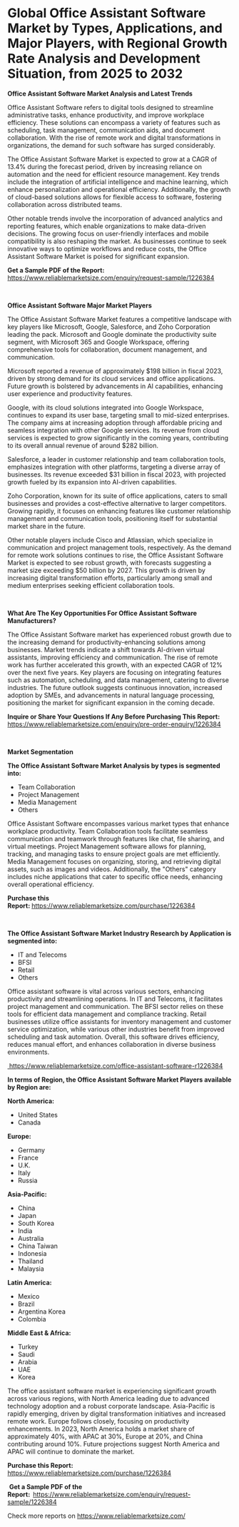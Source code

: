 <p><h1>Global Office Assistant Software Market by Types, Applications, and Major Players, with Regional Growth Rate Analysis and Development Situation, from 2025 to 2032</h1></p><p><strong>Office Assistant Software Market Analysis and Latest Trends</strong></p>
<p><p>Office Assistant Software refers to digital tools designed to streamline administrative tasks, enhance productivity, and improve workplace efficiency. These solutions can encompass a variety of features such as scheduling, task management, communication aids, and document collaboration. With the rise of remote work and digital transformations in organizations, the demand for such software has surged considerably.</p><p>The Office Assistant Software Market is expected to grow at a CAGR of 13.4% during the forecast period, driven by increasing reliance on automation and the need for efficient resource management. Key trends include the integration of artificial intelligence and machine learning, which enhance personalization and operational efficiency. Additionally, the growth of cloud-based solutions allows for flexible access to software, fostering collaboration across distributed teams. </p><p>Other notable trends involve the incorporation of advanced analytics and reporting features, which enable organizations to make data-driven decisions. The growing focus on user-friendly interfaces and mobile compatibility is also reshaping the market. As businesses continue to seek innovative ways to optimize workflows and reduce costs, the Office Assistant Software Market is poised for significant expansion.</p></p>
<p><strong>Get a Sample PDF of the Report:&nbsp;</strong> <a href="https://www.reliablemarketsize.com/enquiry/request-sample/1226384?utm_campaign=2804&utm_medium=2&utm_source=Github&utm_content=ia&utm_term=09032025&utm_id=office-assistant-software">https://www.reliablemarketsize.com/enquiry/request-sample/1226384</a></p>
<p>&nbsp;</p>
<p><strong>Office Assistant Software Major Market Players</strong></p>
<p><p>The Office Assistant Software Market features a competitive landscape with key players like Microsoft, Google, Salesforce, and Zoho Corporation leading the pack. Microsoft and Google dominate the productivity suite segment, with Microsoft 365 and Google Workspace, offering comprehensive tools for collaboration, document management, and communication.</p><p>Microsoft reported a revenue of approximately $198 billion in fiscal 2023, driven by strong demand for its cloud services and office applications. Future growth is bolstered by advancements in AI capabilities, enhancing user experience and productivity features.</p><p>Google, with its cloud solutions integrated into Google Workspace, continues to expand its user base, targeting small to mid-sized enterprises. The company aims at increasing adoption through affordable pricing and seamless integration with other Google services. Its revenue from cloud services is expected to grow significantly in the coming years, contributing to its overall annual revenue of around $282 billion.</p><p>Salesforce, a leader in customer relationship and team collaboration tools, emphasizes integration with other platforms, targeting a diverse array of businesses. Its revenue exceeded $31 billion in fiscal 2023, with projected growth fueled by its expansion into AI-driven capabilities.</p><p>Zoho Corporation, known for its suite of office applications, caters to small businesses and provides a cost-effective alternative to larger competitors. Growing rapidly, it focuses on enhancing features like customer relationship management and communication tools, positioning itself for substantial market share in the future.</p><p>Other notable players include Cisco and Atlassian, which specialize in communication and project management tools, respectively. As the demand for remote work solutions continues to rise, the Office Assistant Software Market is expected to see robust growth, with forecasts suggesting a market size exceeding $50 billion by 2027. This growth is driven by increasing digital transformation efforts, particularly among small and medium enterprises seeking efficient collaboration tools.</p></p>
<p>&nbsp;</p>
<p><strong>What Are The Key Opportunities For Office Assistant Software Manufacturers?</strong></p>
<p><p>The Office Assistant Software market has experienced robust growth due to the increasing demand for productivity-enhancing solutions among businesses. Market trends indicate a shift towards AI-driven virtual assistants, improving efficiency and communication. The rise of remote work has further accelerated this growth, with an expected CAGR of 12% over the next five years. Key players are focusing on integrating features such as automation, scheduling, and data management, catering to diverse industries. The future outlook suggests continuous innovation, increased adoption by SMEs, and advancements in natural language processing, positioning the market for significant expansion in the coming decade.</p></p>
<p><strong>Inquire or Share Your Questions If Any Before Purchasing This Report:</strong> <a href="https://www.reliablemarketsize.com/enquiry/pre-order-enquiry/1226384?utm_campaign=2804&utm_medium=2&utm_source=Github&utm_content=ia&utm_term=09032025&utm_id=office-assistant-software">https://www.reliablemarketsize.com/enquiry/pre-order-enquiry/1226384</a></p>
<p>&nbsp;</p>
<p><strong>Market Segmentation</strong></p>
<p><strong>The Office Assistant Software Market Analysis by types is segmented into:</strong></p>
<p><ul><li>Team Collaboration</li><li>Project Management</li><li>Media Management</li><li>Others</li></ul></p>
<p><p>Office Assistant Software encompasses various market types that enhance workplace productivity. Team Collaboration tools facilitate seamless communication and teamwork through features like chat, file sharing, and virtual meetings. Project Management software allows for planning, tracking, and managing tasks to ensure project goals are met efficiently. Media Management focuses on organizing, storing, and retrieving digital assets, such as images and videos. Additionally, the "Others" category includes niche applications that cater to specific office needs, enhancing overall operational efficiency.</p></p>
<p><strong>Purchase this Report:&nbsp;</strong><a href="https://www.reliablemarketsize.com/purchase/1226384?utm_campaign=2804&utm_medium=2&utm_source=Github&utm_content=ia&utm_term=09032025&utm_id=office-assistant-software">https://www.reliablemarketsize.com/purchase/1226384</a></p>
<p>&nbsp;</p>
<p><strong>The Office Assistant Software Market Industry Research by Application is segmented into:</strong></p>
<p><ul><li>IT and Telecoms</li><li>BFSI</li><li>Retail</li><li>Others</li></ul></p>
<p><p>Office assistant software is vital across various sectors, enhancing productivity and streamlining operations. In IT and Telecoms, it facilitates project management and communication. The BFSI sector relies on these tools for efficient data management and compliance tracking. Retail businesses utilize office assistants for inventory management and customer service optimization, while various other industries benefit from improved scheduling and task automation. Overall, this software drives efficiency, reduces manual effort, and enhances collaboration in diverse business environments.</p></p>
<p><a href="https://www.reliablemarketsize.com/office-assistant-software-r1226384?utm_campaign=2804&utm_medium=2&utm_source=Github&utm_content=ia&utm_term=09032025&utm_id=office-assistant-software">&nbsp;https://www.reliablemarketsize.com/office-assistant-software-r1226384</a></p>
<p><strong>In terms of Region, the Office Assistant Software Market Players available by Region are:</strong></p>
<p>
    <p> <strong> North America: </strong>
        <ul>
            <li>United States</li>
            <li>Canada</li>
        </ul>
        </p> 
    <p> <strong> Europe: </strong>
        <ul>
            <li>Germany</li>
            <li>France</li>
            <li>U.K.</li>
            <li>Italy</li>
            <li>Russia</li>
        </ul>
        </p> 
    <p> <strong> Asia-Pacific: </strong>
        <ul>
            <li>China</li>
            <li>Japan</li>
            <li>South Korea</li>
            <li>India</li>
            <li>Australia</li>
            <li>China Taiwan</li>
            <li>Indonesia</li>
            <li>Thailand</li>
            <li>Malaysia</li>
        </ul>
        </p> 
    <p> <strong> Latin America: </strong>
        <ul>
            <li>Mexico</li>
            <li>Brazil</li>
            <li>Argentina Korea</li>
            <li>Colombia</li>
        </ul>
        </p> 
    <p> <strong> Middle East & Africa: </strong>
        <ul>
            <li>Turkey</li>
            <li>Saudi</li>
            <li>Arabia</li>
            <li>UAE</li>
            <li>Korea</li>
        </ul>
    </p>
    </p>
<p><p>The office assistant software market is experiencing significant growth across various regions, with North America leading due to advanced technology adoption and a robust corporate landscape. Asia-Pacific is rapidly emerging, driven by digital transformation initiatives and increased remote work. Europe follows closely, focusing on productivity enhancements. In 2023, North America holds a market share of approximately 40%, with APAC at 30%, Europe at 20%, and China contributing around 10%. Future projections suggest North America and APAC will continue to dominate the market.</p></p>
<p><strong>Purchase this Report: </strong><a href="https://www.reliablemarketsize.com/purchase/1226384?utm_campaign=2804&utm_medium=2&utm_source=Github&utm_content=ia&utm_term=09032025&utm_id=office-assistant-software">https://www.reliablemarketsize.com/purchase/1226384</a></p>
<p>&nbsp;<strong>Get a Sample PDF of the Report:&nbsp;&nbsp;</strong><a href="https://www.reliablemarketsize.com/enquiry/request-sample/1226384?utm_campaign=2804&utm_medium=2&utm_source=Github&utm_content=ia&utm_term=09032025&utm_id=office-assistant-software">https://www.reliablemarketsize.com/enquiry/request-sample/1226384</a></p>
<p><strong></strong></p>
<p>Check more reports on <a href="https://www.reliablemarketsize.com/?utm_campaign=2804&utm_medium=2&utm_source=Github&utm_content=ia&utm_term=09032025&utm_id=office-assistant-software">https://www.reliablemarketsize.com/</a></p>